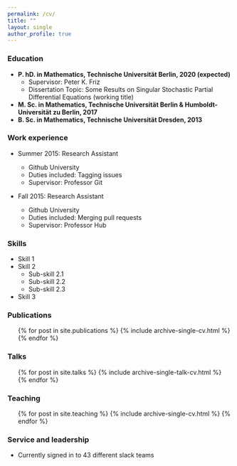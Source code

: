 ```yaml
---
permalink: /cv/
title: "" 
layout: single
author_profile: true  
---
```


### Education

* **P. hD. in Mathematics, Technische Universit&auml;t Berlin, 2020 (expected)**
     * Supervisor: Peter K. Friz
     * Dissertation Topic: Some Results on Singular Stochastic Partial Differential Equations (working title)
* **M. Sc. in Mathematics, Technische Universit&auml;t Berlin & Humboldt-Universit&auml;t zu Berlin, 2017**
* **B. Sc. in Mathematics, Technische Universit&auml;t Dresden, 2013**

### Work experience

* Summer 2015: Research Assistant
  * Github University
  * Duties included: Tagging issues
  * Supervisor: Professor Git

* Fall 2015: Research Assistant
  * Github University
  * Duties included: Merging pull requests
  * Supervisor: Professor Hub
  
### Skills

* Skill 1
* Skill 2
  * Sub-skill 2.1
  * Sub-skill 2.2
  * Sub-skill 2.3
* Skill 3

### Publications

  <ul>{% for post in site.publications %}
    {% include archive-single-cv.html %}
  {% endfor %}</ul>
  
### Talks

  <ul>{% for post in site.talks %}
    {% include archive-single-talk-cv.html %}
  {% endfor %}</ul>
  
### Teaching

  <ul>{% for post in site.teaching %}
    {% include archive-single-cv.html %}
  {% endfor %}</ul>
  
### Service and leadership

* Currently signed in to 43 different slack teams
